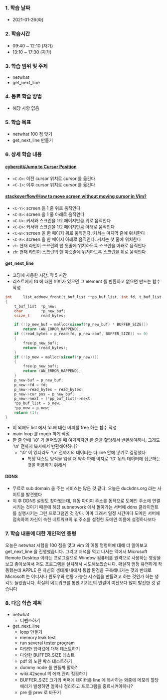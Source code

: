 ### 1. 학습 날짜

- 2021-01-26(화)

### 2. 학습시간

- 09:40 ~ 12:10 (자가)
- 13:10 ~ 17:30 (자가)

### 3. 학습 범위 및 주제

- netwhat
- get\_next\_line

### 4. 동료 학습 방법

- 해당 사항 없음

### 5. 학습 목표

- netwhat 100 점 맞기
- get\_next\_line 만들기

### 6. 상세 학습 내용

#### [cyberciti/Jump to Cursor Position](https://www.cyberciti.biz/faq/unix-linux-vim-go-back-to-last-cursor-position/)

- `<C-O>`: 이전 cursor 위치로 cursor 를 옮긴다
- `<C-I>`: 이후 cursor 위치로 cursor 를 옮긴다

#### [stackoverflow/How to move screen without moving cursor in Vim?](https://stackoverflow.com/questions/3458689/how-to-move-screen-without-moving-cursor-in-vim)

- `<C-Y>`: screen 을 1 줄 위로 움직인다
- `<C-E>`: screen 을 1 줄 아래로 움직인다
- `<C-U>`: 커서와 스크린을 1/2 페이지만큼 위로 움직인다
- `<C-D>`: 커서와 스크린을 1/2 페이지만큼 아래로 움직인다
- `<C-B>`: screen 을 한 페이지 위로 움직인다. 커서는 마지막 줄에 위치한다
- `<C-F>`: screen 을 한 페이지 아래로 움직인다. 커서는 첫 줄에 위치한다
- `zt`: 현재 라인이 스크린의 맨 윗줄에 위치하도록 스크린을 아래로 움직인다
- `zb`: 현재 라인이 스크린의 맨 아랫줄에 위치하도록 스크린을 위로 움직인다

#### get\_next\_line

- 코딩에 사용한 시간: 약 5 시간
- 리스트에서 fd 에 대한 버퍼가 있으면 그 element 를 반환하고 없으면 만드는 함수 작성

```c
int		list_addnew_front(t_buf_list **pp_buf_list, int fd, t_buf_list **pp_new)
{
	t_buf_list	*p_new;
	char		*p_new_buf;
	ssize_t		read_bytes;

	if (!(p_new_buf = malloc(sizeof(*p_new_buf) * BUFFER_SIZE)))
		return (AN_ERROR_HAPPEND);
	if ((read_bytes = p_read(fd, p_new->buf, BUFFER_SIZE)) <= 0)
	{
		free(p_new_buf);
		return (read_bytes);
	}
	if (!(p_new = malloc(sizeof(*p_new))))
	{
		free(p_new_buf);
		return (AN_ERROR_HAPPEND);
	}
	p_new-buf = p_new_buf;
	p_new->fd = fd;
	p_new->read_bytes = read_bytes;
	p_new->cur_pos = p_new_buf;
	p_new->next = (*pp_buf_list)->next;
	*pp_buf_list = p_new;
	*pp_new = p_new;
	return (1);
}
```

- 이 외에도 list 에서 fd 에 대한 버퍼를 free 하는 함수 작성
- main loop 를 rough 하게 작성
- 한 줄 안에 '\0' 가 들어있을 때 여기까지만 한 줄을 할당해서 반환해야하나, 그래도 '\n' 전까지 복사해서 반환해야하나?
  - '\0' 이 있더라도 '\n' 전까지의 데이터는 다 line 안에 넣기로 결정했다
    - 특정 텍스트 양식을 읽을 때 약속 하에 억지로 '\0' 뒤의 데이터에 접근하는 것을 허용하기 위해서

#### DDNS

- 무료로 sub domain 을 주는 서비스는 많은 것 같다. 오늘은 duckdns.org 라는 사이트를 발견했다
- 이 후 DDNS 설정도 찾아봤는데, 유동 아이피 주소를 동적으로 도메인 주소에 연결시키는 것이기 때문에 해당 subnetwork 에서 돌아가는 서버에 ddns 클라이언트를 실행시키는 그런 프로그램인 것 같다. 아마 그래서 일정 시간마다 도메인 서버에 접속하여 자신이 속한 네트워크의 ip 주소를 설정한 도메인 이름에 설정하나보다

### 7. 학습 내용에 대한 개인적인 총평

오늘은 netwhat 시험을 100 점을 맞고 vim 의 이동 명령어에 대해 더 알아보고 get\_next\_line 을 진행했습니다. 그리고 저녁을 먹고 나서는 맥에서 Microsoft Remote Desktop 이라는 프로그램으로 Window 컴퓨터를 원격으로 사용하는 영상을 보고 좋아보여서 저도 프로그램을 설치해서 시도해보았습니다. 확실히 엄청 유연하게 작동했는데 APPLE 은 자신의 생태계 내에서 통합 환경을 구축해나가는 것과 반대로 Microsoft 는 어디서나 윈도우와 연동 가능한 시스템을 만들려고 하는 것인가 하는 생각도 들었습니다. 확실히 네트워크를 통한 기기간의 연결이 이전보다 많이 발전한 것 같습니다

### 8. 다음 학습 계획

- netwhat
  - 디펜스하기
- get\_next\_line
  - loop 만들기
  - memory leak test
  - run several tester program
  - 다양한 입력값에 대해 테스트하기
  - 다양한 BUFFER\_SIZE 테스트
  - pdf 의 노란 박스 테스트하기
  - dummy node 를 만들까 말까?
  - wiki.42seoul 의 에러 관리 점검하기
  - BUFFER\_SIZE 크기의 버퍼에 데이터를 line 에 복사하는 와중에 메모리 할당 에러가 발생하면 얼마나 정리하고 프로그램을 종료시켜야하나?
  - pre 를 prev 로 바꾸기

